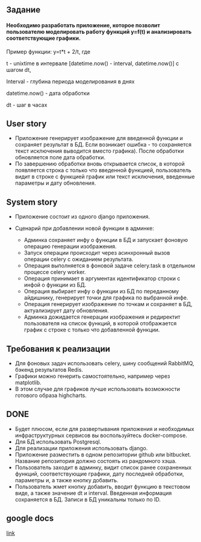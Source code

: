 ## Задание

#### Необходимо разработать приложение, которое позволит пользователю моделировать работу функций y=f(t) и анализировать соответствующие графики. 

Пример функции: y=t*t + 2/t, где

t - unixtime в интервале [datetime.now() - interval, datetime.now()] с шагом dt, 

Interval - глубина периода моделирования в днях

datetime.now() - дата обработки

dt - шаг в часах

## User story

* Приложение генерирует изображение для введенной функции и сохраняет результат в БД. Если возникает ошибка - то сохраняется текст исключения выводится вместо графика). После обработки обновляется поле дата обработки.
* По завершению обработки вновь открывается список, в которой появляется строка с только что введенной функцией, пользователь видит в строке с функцией график или текст исключения, введенные параметры и дату обновления.

## System story

* Приложение состоит из одного django приложения. 
* Сценарий при добавлении новой функции в админке:

  * Админка сохраняет инфу о функции в БД и запускает фоновую операцию генерации изображения. 
  * Запуск операции происходит через асинхронный вызов операции celery с ожиданием результата. 
  * Операция выполняется в фоновой задаче celery.task в отдельном процессе celery worker.
  * Операция принимает в аргументах идентификатор строки с инфой о функции из БД. 
  * Операция выбирает инфу о функции из БД по переданному айдишнику, генерирует точки для графика по выбранной инфе.
  * Операция генерирует изображение по точкам и сохраняет в БД, актуализирует дату обновления.
  * Админка дожидается генерации изображения и редиректит пользователя на список функций, в которой отображается график с строке с только что добавленной функции.

## Требования к реализации

* Для фоновых задач использовать celery, шину сообщений RabbitMQ, бэкенд результатов Redis.
* Графики можно генерить самостоятельно, например через matplotlib.
* В этом случае для графиков лучше использовать возможности готового образа highcharts.

## DONE
* Будет плюсом, если для развертывания приложения и необходимых инфраструктурных сервисов вы воспользуйтесь docker-compose. 
* Для БД использовать Postgresql.
* Для реализации приложения использовать django. 
* Приложение разместить в одном репозитории github или bitbucket. Название репозитория должно состоять из рандомного хэша.
* Пользователь заходит в админку, видит список ранее сохраненных функций, соответствующие графики, дату последней обработки, параметры и, а также кнопку добавить. 
* Пользователь жмет кнопку добавить, вводит функцию в текстовом виде, а также значение dt и interval. Введенная информация сохраняется в БД. Запиcи в БД уникальны только по ID.

## google docs
[link](https://docs.google.com/document/d/1HdxLKKUfOZwLS0sAF8NVfryoGZhzld5XPiGtfOaxa_4/edit#)